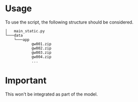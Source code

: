 <h1>Usage</h1>
To use the script, the following structure should be considered.

````
│   main_static.py
└───data
    └───app
            gw001.zip
            gw002.zip
            gw003.zip
            gw004.zip
            ...
````
<h1>Important</h1>
This won't be integrated as part of the model.
